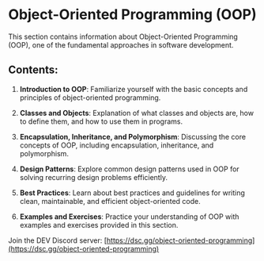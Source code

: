 # Object-Oriented Programming (OOP)

This section contains information about Object-Oriented Programming (OOP), one of the fundamental approaches in software development.

## Contents:

1. **Introduction to OOP**: Familiarize yourself with the basic concepts and principles of object-oriented programming.

2. **Classes and Objects**: Explanation of what classes and objects are, how to define them, and how to use them in programs.

3. **Encapsulation, Inheritance, and Polymorphism**: Discussing the core concepts of OOP, including encapsulation, inheritance, and polymorphism.

4. **Design Patterns**: Explore common design patterns used in OOP for solving recurring design problems efficiently.

5. **Best Practices**: Learn about best practices and guidelines for writing clean, maintainable, and efficient object-oriented code.

6. **Examples and Exercises**: Practice your understanding of OOP with examples and exercises provided in this section.

Join the DEV Discord server: [https://dsc.gg/object-oriented-programming](https://dsc.gg/object-oriented-programming)
